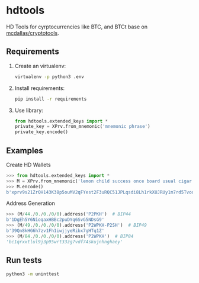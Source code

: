# hdtools
HD Tools for cyrptocurrencies like BTC, and BTCt
base on [mcdallas/cryptotools](https://github.com/mcdallas/cryptotools).

## Requirements
1. Create an virtualenv:
    ```sh
    virtualenv -p python3 .env
    ```
1. Install requirements:
    ```sh
    pip install -r requirements
    ```
1. Use library:
    ```python
    from hdtools.extended_keys import *
    private_key = XPrv.from_mnemonic('mnemonic phrase')
    private_key.encode() 
    ```
    
## Examples
Create HD Wallets
```python
>>> from hdtools.extended_keys import *
>>> M = XPrv.from_mnemonic('lemon child success once board usual cigar buffalo video cheese kitten onion build axis dose')
>>> M.encode()
b'xprv9s21ZrQH143K38p5ouMV2qFYest2F3uRQC51JPLqsdi8Lh1rkXUJRUy1m7rd5TvooJn6gerthNmntuJag6e73mrf8GmG96Ua8rpayQtUEsL'
```

Address Generation
```python
>>> (M/44./0./0./0/0).address('P2PKH')  # BIP44
b'1DgEh5Y6NioqaxHBBc2puDYq6SvG5NDsG9'
>>> (M/49./0./0./0/0).address('P2WPKH-P2SH')  # BIP49
b'39Qn8kHG6h7zv1Fh1iwjjyeRibx7gHTq1Z'
>>> (M/84./0./0./0/0).address('P2WPKH')  # BIP84
'bc1qrxxtlul9j3p95wrt33zg7vdf74skujnhnghaey'
```

## Run tests
```sh
python3 -m uninttest
```